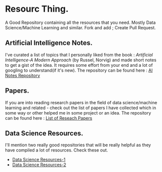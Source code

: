 # Resourc Thing. 
A Good Repository containing all the resources that you need. Mostly Data Science/Machine Learning and similar. Fork and add ; Create Pull Request. 

## Artificial Intelligence Notes.
I've curated a list of topics that I personally liked from the book : *Artificial Intelligence-A Modern Approach* (by Russel, Norvig) and made short notes to get a gist of the idea. It requires some effort from your end and a lot of googling to understand(if it's new). The repository can be found here : [AI Notes Repository](https://github.com/yash-srivastava19/AI-Notes)

## Papers.
If you are into reading research papers in the field of data science/machine learning and related - check out the list of papers I have collected which in some way or other helped me in some project or an idea. The repository can be found here : [List of Reseach Papers](https://github.com/yash-srivastava19/Papers)

## Data Science Resources.
I'll mention two really good repositories that will be really helpful as they have compiled a lot of resources. Check these out.
- [Data Science Resources-1](https://github.com/cdeweyx/DS-Career-Resources)
- [Data Science Resources-2](https://github.com/khanhnamle1994/cracking-the-data-science-interview)
